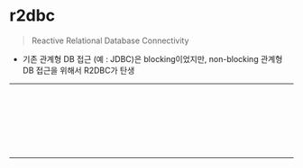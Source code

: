 # r2dbc
> Reactive Relational Database Connectivity
* 기존 관계형 DB 접근 (예 : JDBC)은 blocking이었지만, non-blocking 관계형 DB 접근을 위해서 R2DBC가 탄생

<hr>
<br>

## 
#### 

<br>

###

<br>
<hr>
<br>
